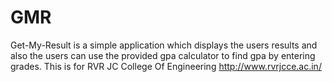 # GMR
Get-My-Result
is a simple application which displays the users results and also the users can use the provided gpa calculator to find gpa by entering grades.
This is for RVR JC College Of Engineering http://www.rvrjcce.ac.in/ 
